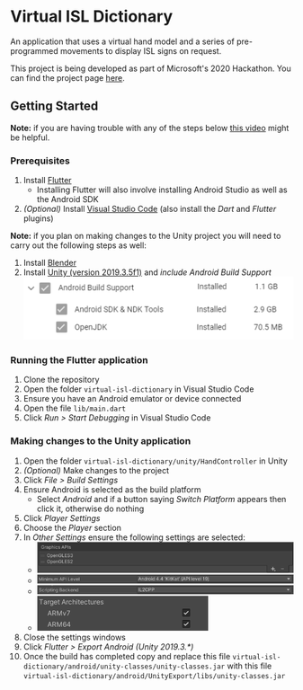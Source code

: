 # Virtual ISL Dictionary

An application that uses a virtual hand model and a series of pre-programmed movements to display ISL signs on request.

This project is being developed as part of Microsoft's 2020 Hackathon. You can find the project page [here](https://garagehackbox.azurewebsites.net/hackathons/2107/projects/92241).

## Getting Started

**Note:** if you are having trouble with any of the steps below [this video](https://www.youtube.com/watch?v=NJAg9C1YdfI) might be helpful.

### Prerequisites

1. Install [Flutter](https://flutter.dev/docs/get-started/install/windows)
    - Installing Flutter will also involve installing Android Studio as well as the Android SDK
2. *(Optional)* Install [Visual Studio Code](https://code.visualstudio.com/download) (also install the *Dart* and *Flutter* plugins)

**Note:** if you plan on making changes to the Unity project you will need to carry out the following steps as well:

1. Install [Blender](https://www.blender.org/download/)
2. Install [Unity (version 2019.3.5f1)](https://unity.com/releases/2019-3) and *include Android Build Support*
    ![Android Build Support](resources/docs/images/android_build_support.png)

### Running the Flutter application

1. Clone the repository
2. Open the folder `virtual-isl-dictionary` in Visual Studio Code
3. Ensure you have an Android emulator or device connected
4. Open the file `lib/main.dart`
5. Click *Run > Start Debugging* in Visual Studio Code

### Making changes to the Unity application

1. Open the folder `virtual-isl-dictionary/unity/HandController` in Unity
2. *(Optional)* Make changes to the project
3. Click *File > Build Settings*
4. Ensure Android is selected as the build platform
    - Select *Android* and if a button saying *Switch Platform* appears then click it, otherwise do nothing
5. Click *Player Settings*
6. Choose the *Player* section
7. In *Other Settings* ensure the following settings are selected:
    - ![Graphics APIs](resources/docs/images/build_settings_graphics_apis.png)
    - ![Minimum API level](resources/docs/images/build_settings_min_api.png)
    - ![Scripting backend](resources/docs/images/build_settings_scripting_backend.png)
    - ![Target architectures](resources/docs/images/build_settings_architectures.png)
8. Close the settings windows
9. Click *Flutter > Export Android (Unity 2019.3.\*)*
10. Once the build has completed copy and replace this file `virtual-isl-dictionary/android/unity-classes/unity-classes.jar` with this file `virtual-isl-dictionary/android/UnityExport/libs/unity-classes.jar`

